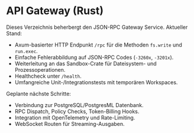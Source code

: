 # API Gateway (Rust)

Dieses Verzeichnis beherbergt den JSON-RPC Gateway Service. Aktueller Stand:

- Axum-basierter HTTP Endpunkt `/rpc` für die Methoden `fs.write` und `run.exec`.
- Einfache Fehlerabbildung auf JSON-RPC Codes (`-3260x`, `-3201x`).
- Weiterleitung an das Sandbox-Crate für Dateisystem- und Prozessoperationen.
- Healthcheck unter `/health`.
- Umfangreiche Unit-/Integrationstests mit temporären Workspaces.

Geplante nächste Schritte:

- Verbindung zur PostgreSQL/PostgresML Datenbank.
- RPC Dispatch, Policy Checks, Token-Billing Hooks.
- Integration mit OpenTelemetry und Rate-Limiting.
- WebSocket Routen für Streaming-Ausgaben.
